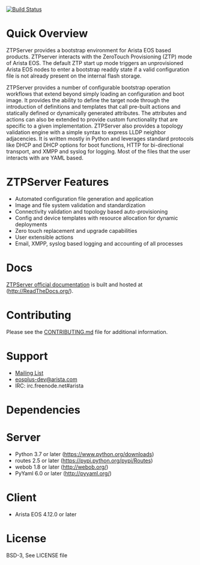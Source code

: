 
[![Build Status](https://travis-ci.org/arista-eosplus/ztpserver.png)](https://travis-ci.org/arista-eosplus/ztpserver)

Quick Overview
=====================
ZTPServer provides a bootstrap environment for Arista EOS based products.  ZTPserver interacts with the  ZeroTouch Provisioning (ZTP) mode of Arista EOS. The default ZTP start up mode triggers an unprovisioned Arista EOS nodes to enter a bootstrap readdy state if a valid configuration file is not already present on the internal flash storage.

ZTPServer provides a number of configurable bootstrap operation workflows that extend beyond simply loading an configuration and boot image. It provides the ability to define the target node through the introduction of definitions and templates that call pre-built actions and statically defined or dynamically generated attributes. The attributes and actions can also be extended to provide custom functionality that are specific to a given implementation. ZTPServer also provides a topology validation engine with a simple syntax to express LLDP neighbor adjacencies. It is written mostly in Python and leverages standard protocols like DHCP and DHCP options for boot functions, HTTP for bi-directional transport, and XMPP and syslog for logging. Most of the files that the user interacts with are YAML based.

ZTPServer Features
==================
* Automated configuration file generation and application
* Image and file system validation and standardization
* Connectivity validation and topology based auto-provisioning
* Config and device templates with resource allocation for dynamic deployments
* Zero touch replacement and upgrade capabilities
* User extensible actions
* Email, XMPP, syslog based logging and accounting of all processes

Docs
====
[ZTPServer official documentation](http://ztpserver.readthedocs.org/) is built and hosted at (http://ReadTheDocs.org/).

Contributing
============
Please see the [CONTRIBUTING.md](CONTRIBUTING.md) file for additional information.

Support
=======

* [Mailing List](https://groups.google.com/forum/#!forum/eosplus)
* eosplus-dev@arista.com
* IRC: irc.freenode.net#arista

Dependencies
============

Server
======
* Python 3.7 or later (https://www.python.org/downloads)
* routes 2.5 or later (https://pypi.python.org/pypi/Routes)
* webob 1.8 or later (http://webob.org/)
* PyYaml 6.0 or later (http://pyyaml.org/)

Client
======
* Arista EOS 4.12.0 or later

License
=======
BSD-3, See LICENSE file
